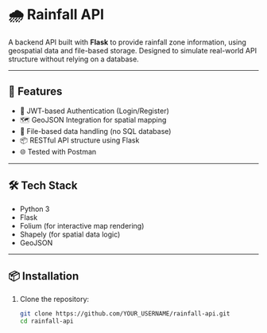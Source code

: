 # 🌧️ Rainfall API

A backend API built with **Flask** to provide rainfall zone information, using geospatial data and file-based storage. Designed to simulate real-world API structure without relying on a database.

---

## 🚀 Features

- 🔐 JWT-based Authentication (Login/Register)
- 🗺️ GeoJSON Integration for spatial mapping
- 📁 File-based data handling (no SQL database)
- 📦 RESTful API structure using Flask
- 🌐 Tested with Postman

---

## 🛠 Tech Stack

- Python 3
- Flask
- Folium (for interactive map rendering)
- Shapely (for spatial data logic)
- GeoJSON

---

## 📦 Installation

1. Clone the repository:
   ```bash
   git clone https://github.com/YOUR_USERNAME/rainfall-api.git
   cd rainfall-api
